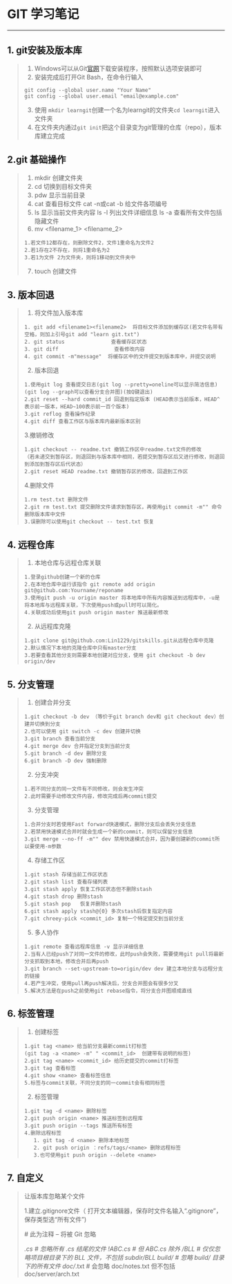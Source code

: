 # GIT 学习笔记
------
## 1. git安装及版本库

> 1. Windows可以从Git[官网](https://git-scm.com/downloads)下载安装程序，按照默认选项安装即可
> 2. 安装完成后打开Git Bash，在命令行输入
>  ```
> git config --global user.name "Your Name" 
> git config --global user.email "email@example.com" 
>  ```
> 3. 使用 `mkdir learngit`创建一个名为learngit的文件夹`cd learngit`进入文件夹
> 4. 在文件夹内通过`git init`把这个目录变为git管理的仓库（repo），版本库建立完成

## 2.git 基础操作

> 1. mkdir <filename>     创建文件夹
> 2. cd <filename>         切换到目标文件夹
>  3. pdw                              显示当前目录
>  4. cat <filename>         查看目标文件 cat -n或cat -b 给文件各项编号
>  5.  ls                                  显示当前文件夹内容 ls -l 列出文件详细信息 ls -a 查看所有文件包括隐藏文件
>  6. mv <filename_1>   <filename_2>
>  ```
>  1.若文件12都存在，则删除文件2，文件1重命名为文件2
>  2.若1存在2不存在，则将1重命名为2
>  3.若1为文件 2为文件夹，则将1移动到文件夹中
>  ```
> 7. touch  <filename> 创建文件 

## 3. 版本回退

> 1. 将文件加入版本库
> ```
> 1. git add <filename1><filename2>  将目标文件添加到缓存区(若文件名带有空格，则加上引号git add "learn git.txt")
> 2. git status               查看缓存区状态
> 3. git diff                  查看修改内容
> 4. git commit -m"message"  将缓存区中的文件提交到版本库中，并提交说明
> ```
> 2. 版本回退
> ```
> 1.使用git log 查看提交日志(git log --pretty=oneline可以显示简洁信息)(git log --graph可以查看分支合并图)(按Q键退出)
> 2.git reset --hard commit_id 回退到指定版本 (HEAD表示当前版本，HEAD^表示前一版本，HEAD~100表示前一百个版本)
> 3.git reflog 查看操作纪录
> 4.git diff 查看工作区与版本库内最新版本区别
> ```
> 3.撤销修改
>
> ```
> 1.git checkout -- readme.txt 撤销工作区中readme.txt文件的修改
> （若未递交到暂存区，则退回到与版本库中相同，若提交到暂存区后又进行修改，则退回到添加到暂存区后代状态）
> 2.git reset HEAD readme.txt 撤销暂存区的修改，回退到工作区
> ```
> 4.删除文件
> ```
> 1.rm test.txt 删除文件
> 2.git rm test.txt 提交删除文件请求到暂存区，再使用git commit -m"" 命令删除版本库中文件
> 3.误删除可以使用git checkout -- test.txt 恢复
> ```

## 4. 远程仓库  

>1. 本地仓库与远程仓库关联
>```
>1.登录github创建一个新的仓库
>2.在本地仓库中运行该指令 git remote add origin git@github.com:Yourname/reponame
>3.使用git push -u origin master 将本地库中所有内容推送到远程库中，-u是将本地库与远程库关联，下次使用push或pull时可以简化。
>4.关联成功后使用git push origin master 推送最新修改
>```
>2. 从远程库克隆
>
>```
>1.git clone git@github.com:Lin1229/gitskills.git从远程仓库中克隆
>2.默认情况下本地的克隆仓库中只有master分支
>3.若要查看其他分支则需要本地创建对应分支，使用 git checkout -b dev origin/dev 
>```

## 5. 分支管理

> 1. 创建合并分支
>
> ```
> 1.git checkout -b dev （等价于git branch dev和 git checkout dev）创建并切换到分支
> 2.也可以使用 git switch -c dev 创建并切换
> 3.git branch 查看当前分支
> 4.git merge dev 合并指定分支到当前分支
> 5.git branch -d dev 删除分支
> 6.git branch -D dev 强制删除
> ```
> 2. 分支冲突
>
> ```
> 1.若不同分支的同一文件有不同修改，则会发生冲突
> 2.此时需要手动修改文件内容，修改完成后再commit提交
> ```
>
> 3. 分支管理
>
> ```
> 1.合并分支时若使用Fast forward快速模式，删除分支后会丢失分支信息
> 2.若禁用快速模式合并时就会生成一个新的commit，则可以保留分支信息
> 3.git merge --no-ff -m"" dev 禁用快速模式合并，因为要创建新的commit所以要使用-m参数
> ```
>
> 4. 存储工作区
>
> ```
> 1.git stash 存储当前工作区状态
> 2.git stash list 查看存储列表
> 3.git stash apply 恢复工作区状态但不删除stash
> 4.git stash drop 删除stash
> 5.git stash pop   恢复并删除stash
> 6.git stash apply stash@{0} 多次stash后恢复指定内容
> 7.git chreey-pick <commit_id> 复制一个特定提交到当前分支
> ```
>
> 5. 多人协作
>
> ```
> 1.git remote 查看远程库信息 -v 显示详细信息
> 2.当有人已经push了对同一文件的修改，此时push会失败，需要使用git pull将最新分支抓取到本地，修改合并后再push
> 3.git branch --set-upstream-to=origin/dev dev 建立本地分支与远程分支的链接
> 4.若产生冲突，使用pull再push解决后，分支合并图会有很多分叉
> 5.解决方法是在push之前使用git rebase指令，将分支合并图顺成直线
> ```

## 6. 标签管理

> 1. 创建标签
> ```
> 1.git tag <name> 给当前分支最新commit打标签
> (git tag -a <name> -m" " <commit_id>  创建带有说明的标签)
> 2.git tag <name> <commit_id> 给历史提交的commit打标签
> 3.git tag 查看标签
> 4.git show <name> 查看标签信息
> 5.标签与commit关联，不同分支的同一commit会有相同标签
> ```
> 2. 标签管理
> ```
> 1.git tag -d <name> 删除标签
> 2.git push origin <name> 推送标签到远程库
> 3.git push origin --tags 推送所有标签
> 4.删除远程标签
>    1. git tag -d <name> 删除本地标签
>    2. git push origin ：refs/tags/<name> 删除远程标签
>    3.也可使用git push origin --delete <name>
> ```

## 7. 自定义

>让版本库忽略某个文件
>
>1.建立.gitignore文件（ 打开文本编辑器，保存时文件名输入“.gitignore”，保存类型选“所有文件”)
>
>\# 此为注释 – 将被 Git 忽略
>
>*.cs    # 忽略所有 .cs 结尾的文件
> !ABC.cs  # 但 ABC.cs 除外
> /BLL    # 仅仅忽略项目根目录下的 BLL 文件，不包括 subdir/BLL
> build/   # 忽略 build/ 目录下的所有文件
> doc/*.txt # 会忽略 doc/notes.txt 但不包括 doc/server/arch.txt

